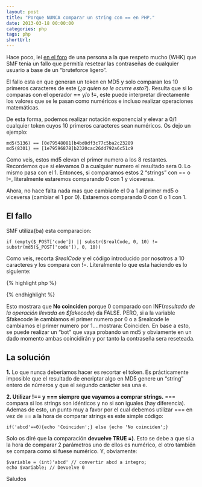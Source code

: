 ```yaml
---
layout: post
title: "Porque NUNCA comparar un string con == en PHP."
date: 2013-03-18 00:00:00
categories: php
tags: php
shortUrl:
---
```


Hace poco, leí [en el foro](http://whk.elhacker.net/index.php/topic,2986.msg2831/topicseen.html) de una persona a la que respeto mucho (WHK) que SMF tenia un fallo que permitía resetear las contraseñas de cualquier usuario a base de un “bruteforce ligero”.

El fallo esta en que generan un token en MD5 y solo comparan los 10 primeros caracteres de este (*¿a quien se le ocurre esto?*). Resulta que si lo comparas con el operador **==** y/o **!=**, este puede interpretar directamente los valores que se le pasan como numéricos e incluso realizar operaciones matemáticas.

De esta forma, podemos realizar notación exponencial y elevar a 0/1 cualquier token cuyos 10 primeros caracteres sean numéricos. Os dejo un ejemplo:

    md5(5136) == [0e79548081]b4bd0df3c77c5ba2c23289
    md5(8301) == [1e79596878]b2320cac26dd792a6c51c9

Como veis, estos md5 elevan el primer numero a los 8 restantes. Recordemos que si elevamos 0 a cualquier numero el resultado sera 0. Lo mismo pasa con el 1. Entonces, si comparamos estos 2 “strings” con == o !=, literalmente estaremos comparando 0 con 1 y viceversa.

Ahora, no hace falta nada mas que cambiarle el 0 a 1 al primer md5 o viceversa (cambiar el 1 por 0). Estaremos comparando 0 con 0 o 1 con 1.

El fallo
---

SMF utiliza(ba) esta comparacion:

    if (empty($_POST['code']) || substr($realCode, 0, 10) != substr(md5($_POST['code']), 0, 10))

Como veis, recorta *$realCode* y el código introducido por nosotros a 10 caracteres y los compara con !=. Literalmente lo que esta haciendo es lo siguiente:

{% highlight php %}
<?php
$realcode = 0e79548081; //... b4bd0df3c77c5ba2c23289 (valor generado)
$fakecode = 1e79596878; //... b2320cac26dd792a6c51c9 (valor introducido)
if ($realcode != $fakecode){
    echo 'No coinciden';
} else {
    echo 'Coinciden';
}
?>
{% endhighlight %}

Esto mostrara que **No coinciden** porque 0 comparado con INF(*resultado de la operación llevada en $fakecode*) da FALSE. PERO, si a la variable $fakecode le cambiamos el primer numero por 0 o a $realcode le cambiamos el primer numero por 1....mostrara: Coinciden. En base a esto, se puede realizar un “bot” que vaya probando un md5 y obviamente en un dado momento ambas coincidirán y por tanto la contraseña sera reseteada.

La solución
---

**1.** Lo que nunca deberíamos hacer es recortar el token. Es prácticamente imposible que el resultado de encriptar algo en MD5 genere un “string” entero de números y que el segundo carácter sea una e.

**2. Utilizar !== y === siempre que vayamos a comprar strings.** === compara si los strings son idénticos y no si son iguales (hay diferencia). Ademas de esto, un punto muy a favor por el cual debemos utilizar === en vez de == a la hora de comparar strings es este simple código:

    if('abcd'==0){echo 'Coinciden';} else {echo 'No coinciden';}

Solo os diré que la comparación **devuelve TRUE =)**. Esto se debe a que si a la hora de comparar 2 parámetros uno de ellos es numérico, el otro también se compara como si fuese numérico. Y, obviamente:

    $variable = (int)'abcd' // convertir abcd a integro;
    echo $variable; // Devuelve 0

Saludos